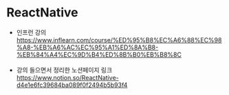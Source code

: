 # ReactNative

 - 인프런 강의</br>
 https://www.inflearn.com/course/%ED%95%B8%EC%A6%88%EC%98%A8-%EB%A6%AC%EC%95%A1%ED%8A%B8-%EB%84%A4%EC%9D%B4%ED%8B%B0%EB%B8%8C
 </br></br>
 - 강의 들으면서 정리한 노션페이지 링크 </br>
 https://www.notion.so/ReactNative-d4e1e6fc39684ba089f0f2494b5b93f4
